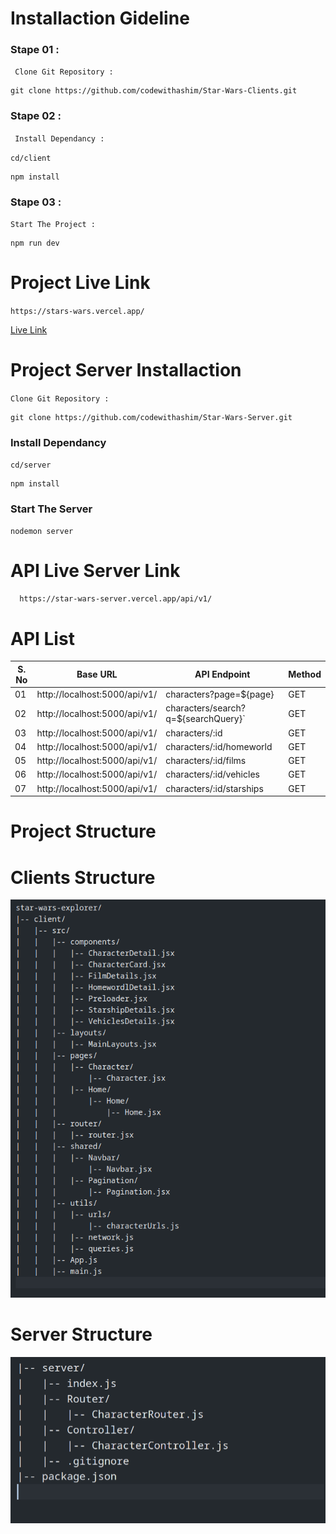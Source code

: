 # **Installaction Gideline**

### Stape 01 :

` Clone Git Repository :`

```
git clone https://github.com/codewithashim/Star-Wars-Clients.git
```

### Stape 02 :

` Install Dependancy :`

`cd/client`

```
npm install
```

### Stape 03 :

`Start The Project :`

```
npm run dev
```

# **Project Live Link**

`https://stars-wars.vercel.app/ `

[Live Link](https://stars-wars.vercel.app/ "https://stars-wars.vercel.app/")

# **Project Server Installaction**

`Clone Git Repository :`

```
git clone https://github.com/codewithashim/Star-Wars-Server.git
```

### Install Dependancy

`cd/server`

```
npm install
```

### Start The Server

```
nodemon server
```

# API Live Server Link

`  https://star-wars-server.vercel.app/api/v1/`

# API List

| S. No | Base URL                      | API Endpoint                        | Method |
| ----- | ----------------------------- | ----------------------------------- | ------ |
| 01    | http://localhost:5000/api/v1/ | characters?page=${page}             | GET    |
| 02    | http://localhost:5000/api/v1/ | characters/search?q=${searchQuery}` | GET    |
| 03    | http://localhost:5000/api/v1/ | characters/:id                      | GET    |
| 04    | http://localhost:5000/api/v1/ | characters/:id/homeworld            | GET    |
| 05    | http://localhost:5000/api/v1/ | characters/:id/films                | GET    |
| 06    | http://localhost:5000/api/v1/ | characters/:id/vehicles             | GET    |
| 07    | http://localhost:5000/api/v1/ | characters/:id/starships            | GET    |

# Project Structure

# Clients Structure

![1692663586203](image/README/1692663586203.png)

# **Server Structure**

![1692663639049](image/README/1692663639049.png)
